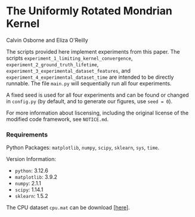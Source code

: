 # The Uniformly Rotated Mondrian Kernel

Calvin Osborne and Eliza O'Reilly

The scripts provided here implement experiments from this paper. The scripts `experiment_1_limiting_kernel_convergence`, `experiment_2_ground_truth_lifetime`, `experiment_3_experimental_dataset_features`, and `experiment_4_experimental_dataset_time` are intended to be directly runnable. The file `main.py` will sequentially run all four experiments. 

A fixed seed is used for all four experiments and can be found or changed in `config.py` (by default, and to generate our figures, use `seed = 0`).

For more information about liscensing, including the original license of the modified code framework, see `NOTICE.md`.

### Requirements

Python Packages: `matplotlib`, `numpy`, `scipy`, `sklearn`, `sys`, `time`.

Version Information:
* `python`: 3.12.6
* `matplotlib`: 3.9.2
* `numpy`: 2.1.1
* `scipy`: 1.14.1
* `sklearn`: 1.5.2

The CPU dataset `cpu.mat` can be download \[[here](https://www.dropbox.com/scl/fi/f0zb1sllf5147xyr4fxgu/cpu.mat?rlkey=xnpbd8id9v131nebtvj3xqhke&st=ju2vdact&dl=0)\].
